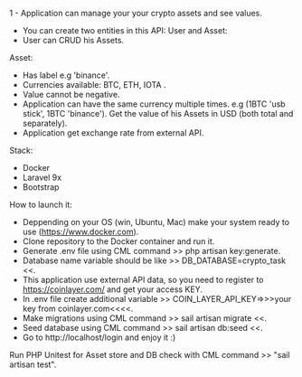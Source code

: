 1 -  Application can manage your your crypto assets and see values.

- You can create two entities in this API: User and Asset:
- User can CRUD his Assets.

Asset:
- Has label e.g 'binance'.
- Currencies available: BTC, ETH, IOTA .
- Value cannot be negative.
- Application can have the same currency multiple times. e.g (1BTC 'usb stick', 1BTC 'binance'). Get the
  value of his Assets in USD (both total and separately).
- Application get exchange rate from external API.


Stack:

- Docker
- Laravel 9x
- Bootstrap



How to launch it:
- Deppending on your OS (win, Ubuntu, Mac) make your system ready to use (https://www.docker.com).
- Clone repository to the Docker container and run it.
- Generate .env file using CML command >> php artisan key:generate.
- Database name variable should be like >> DB_DATABASE=crypto_task <<.
- This application use external API data, so you need to register to https://coinlayer.com/ and get your access KEY.
- In .env file create additional variable >> COIN_LAYER_API_KEY=>>>your key from coinlayer.com<<<<.
- Make migrations using CML command >> sail artisan migrate <<.
- Seed database using CML command >> sail artisan db:seed <<.
- Go to http://localhost/login  and enjoy it :)

Run PHP Unitest for Asset store and DB check with CML command >> "sail artisan test".

